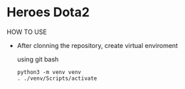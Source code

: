 # Heroes Dota2

HOW TO USE

<ul>
<li>
After clonning the repository, create virtual enviroment

using git bash
```
python3 -m venv venv
. ./venv/Scripts/activate
```
</li>

</ul>
